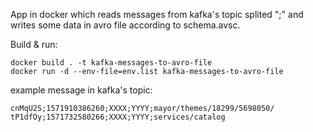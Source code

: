 App in docker which reads messages from kafka's topic splited ";" and writes some data in avro file according to schema.avsc.

Build & run:
~~~~
docker build . -t kafka-messages-to-avro-file
docker run -d --env-file=env.list kafka-messages-to-avro-file
~~~~

example message in kafka's topic:
~~~~
cnMqU2S;1571910386260;XXXX;YYYY;mayor/themes/18299/5698050/
tP1dfOy;1571732580266;ХХХХ;YYYY;services/catalog
~~~~